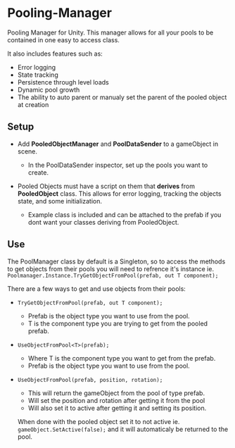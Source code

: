 # Pooling-Manager
Pooling Manager for Unity. This manager allows for all your pools to be contained in one easy to access class. 

It also includes features such as: 
* Error logging 
* State tracking
* Persistence through level loads
* Dynamic pool growth
* The ability to auto parent or manualy set the parent of the pooled object at creation

## Setup
* Add **PooledObjectManager** and **PoolDataSender** to a gameObject in scene. 
  * In the PoolDataSender inspector, set up the pools you want to create. 

* Pooled Objects must have a script on them that **derives** from **PooledObject** class. This allows for error logging, tracking the objects state, and some initialization. 
  * Example class is included and can be attached to the prefab if you dont want your classes deriving from PooledObject.

## Use
The PoolManager class by default is a Singleton, so to access the methods to get objects from their pools you will need to refrence it's instance ie. ```Poolmanager.Instance.TryGetObjectFromPool(prefab, out T component);```

There are a few ways to get and use objects from their pools:
* ```TryGetObjectFromPool(prefab, out T component);```
  * Prefab is the object type you want to use from the pool.
  * T is the component type you are trying to get from the pooled prefab.
* ```UseObjectFromPool<T>(prefab);```
  * Where T is the component type you want to get from the prefab.
  * Prefab is the object type you want to use from the pool.
* ```UseObjectFromPool(prefab, position, rotation);```
  * This will return the gameObject from the pool of type prefab.
  * Will set the position and rotation after getting it from the pool
  * Will also set it to active after getting it and setting its position.
  
  When done with the pooled object set it to not active ie. ```gameObject.SetActive(false);``` and it will automaticaly be returned to the pool.
